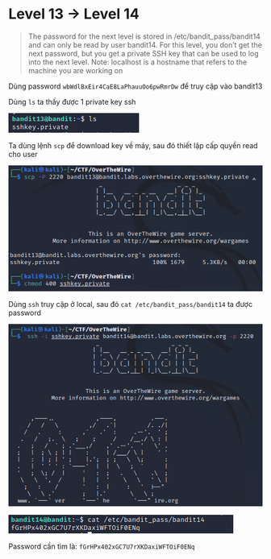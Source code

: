 # Level 13 -> Level 14
> The password for the next level is stored in /etc/bandit_pass/bandit14 and can only be read by user bandit14. For this level, you don’t get the next password, but you get a private SSH key that can be used to log into the next level. Note: localhost is a hostname that refers to the machine you are working on

Dùng password `wbWdlBxEir4CaE8LaPhauuOo6pwRmrDw` để truy cập vào bandit13

Dùng `ls` ta thấy được 1 private key ssh 

![level13_14_1](level13_14_1.png)

Ta dùng lệnh `scp` để download key về máy, sau đó thiết lập cấp quyền read cho user  

![level13_14_2](level13_14_2.png)

Dùng `ssh` truy cập ở local,  sau đó `cat /etc/bandit_pass/bandit14` ta được password

![level13_14_3](level13_14_3.png)

![level13_14_4](level13_14_4.png)

Password cần tìm là: `fGrHPx402xGC7U7rXKDaxiWFTOiF0ENq`


